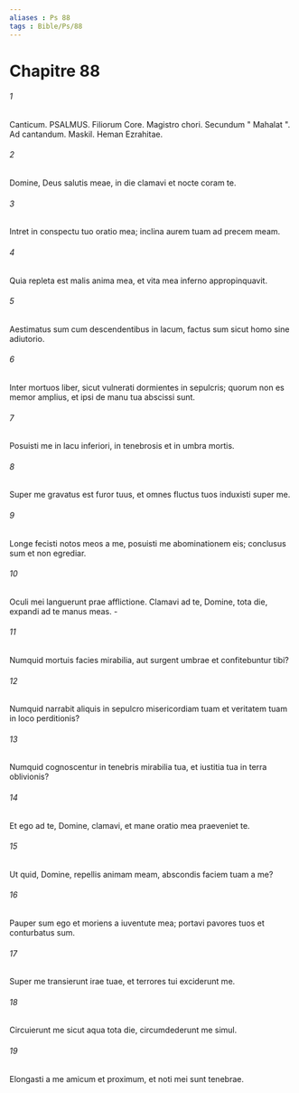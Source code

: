 ```yaml
---
aliases : Ps 88
tags : Bible/Ps/88
---
```


# Chapitre 88

###### 1
Canticum. PSALMUS. Filiorum Core. Magistro chori. Secundum " Mahalat ". Ad cantandum. Maskil. Heman Ezrahitae.
###### 2
Domine, Deus salutis meae, in die clamavi et nocte coram te.
###### 3
Intret in conspectu tuo oratio mea; inclina aurem tuam ad precem meam.
###### 4
Quia repleta est malis anima mea, et vita mea inferno appropinquavit.
###### 5
Aestimatus sum cum descendentibus in lacum, factus sum sicut homo sine adiutorio.
###### 6
Inter mortuos liber, sicut vulnerati dormientes in sepulcris; quorum non es memor amplius, et ipsi de manu tua abscissi sunt.
###### 7
Posuisti me in lacu inferiori, in tenebrosis et in umbra mortis.
###### 8
Super me gravatus est furor tuus, et omnes fluctus tuos induxisti super me.
###### 9
Longe fecisti notos meos a me, posuisti me abominationem eis; conclusus sum et non egrediar.
###### 10
Oculi mei languerunt prae afflictione. Clamavi ad te, Domine, tota die, expandi ad te manus meas. -
###### 11
Numquid mortuis facies mirabilia, aut surgent umbrae et confitebuntur tibi?
###### 12
Numquid narrabit aliquis in sepulcro misericordiam tuam et veritatem tuam in loco perditionis?
###### 13
Numquid cognoscentur in tenebris mirabilia tua, et iustitia tua in terra oblivionis?
###### 14
Et ego ad te, Domine, clamavi, et mane oratio mea praeveniet te.
###### 15
Ut quid, Domine, repellis animam meam, abscondis faciem tuam a me?
###### 16
Pauper sum ego et moriens a iuventute mea; portavi pavores tuos et conturbatus sum.
###### 17
Super me transierunt irae tuae, et terrores tui exciderunt me.
###### 18
Circuierunt me sicut aqua tota die, circumdederunt me simul.
###### 19
Elongasti a me amicum et proximum, et noti mei sunt tenebrae.
